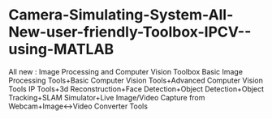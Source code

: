 # Camera-Simulating-System-All-New-user-friendly-Toolbox-IPCV--using-MATLAB
All new : Image Processing and Computer Vision Toolbox  Basic Image Processing Tools+Basic Computer Vision Tools+Advanced Computer Vision Tools  IP Tools+3d Reconstruction+Face Detection+Object Detection+Object Tracking+SLAM Simulator+Live Image/Video Capture from Webcam+Image&lt;->Video Converter Tools
